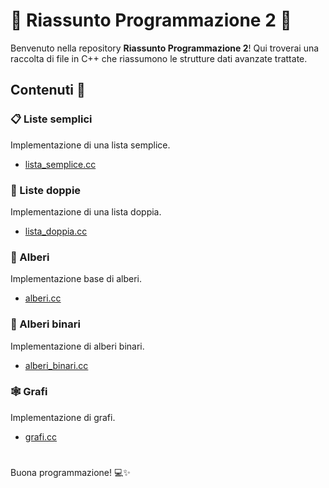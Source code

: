 # 🌟 Riassunto Programmazione 2 🌟

Benvenuto nella repository **Riassunto Programmazione 2**! Qui troverai una raccolta di file in C++ che riassumono le strutture dati avanzate trattate.

## Contenuti 📂

### 📋 Liste semplici
Implementazione di una lista semplice.
- [lista_semplice.cc](lista_semplice.cc)

### 📑 Liste doppie
Implementazione di una lista doppia.
- [lista_doppia.cc](lista_doppia.cc)

### 🌳 Alberi
Implementazione base di alberi.
- [alberi.cc](alberi.cc)

### 🌲 Alberi binari
Implementazione di alberi binari.
- [alberi_binari.cc](alberi_binari.cc)

### 🕸️ Grafi
Implementazione di grafi.
- [grafi.cc](grafi.cc)

#
Buona programmazione! 💻✨
